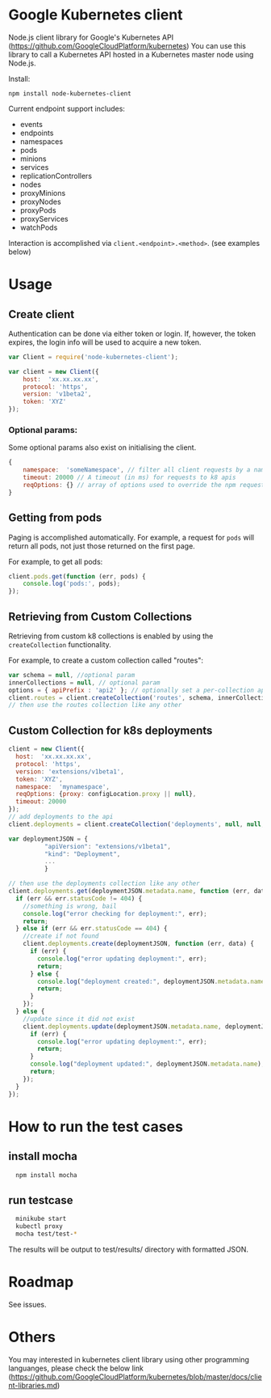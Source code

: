 # Google Kubernetes client

Node.js client library for Google's Kubernetes API (https://github.com/GoogleCloudPlatform/kubernetes)
You can use this library to call a Kubernetes API hosted in a Kubernetes master node using Node.js.

Install:

    npm install node-kubernetes-client

Current endpoint support includes:

* events
* endpoints
* namespaces
* pods
* minions
* services
* replicationControllers
* nodes
* proxyMinions
* proxyNodes
* proxyPods
* proxyServices
* watchPods

Interaction is accomplished via `client.<endpoint>.<method>`. (see examples below)

# Usage

## Create client

Authentication can be done via either token or login. If, however, the token
expires, the login info will be used to acquire a new token.

```js
var Client = require('node-kubernetes-client');

var client = new Client({
    host:  'xx.xx.xx.xx',
    protocol: 'https',
    version: 'v1beta2',
    token: 'XYZ'
});
```

### Optional params:
Some optional params also exist on initialising the client. 
```js
{
    namespace:  'someNamespace', // filter all client requests by a namespace - default is no namespace
    timeout: 20000 // A timeout (in ms) for requests to k8 apis
    reqOptions: {} // array of options used to override the npm request module for this client proxy, auth, etc.
}
```

## Getting from pods

Paging is accomplished automatically. For example, a request for `pods` will
return all pods, not just those returned on the first page.

For example, to get all pods:

```js
client.pods.get(function (err, pods) {
    console.log('pods:', pods);
});
```
## Retrieving from Custom Collections

Retrieving from custom k8 collections is enabled by using the `createCollection` functionality. 

For example, to create a custom collection called "routes":
```js
var schema = null, //optional param
innerCollections = null, // optional param
options = { apiPrefix : 'api2' }; // optionally set a per-collection api prefix
client.routes = client.createCollection('routes', schema, innerCollections, options);
// then use the routes collection like any other
```

## Custom Collection for k8s deployments

```js
client = new Client({
  host:  'xx.xx.xx.xx',
  protocol: 'https',
  version: 'extensions/v1beta1',
  token: 'XYZ',
  namespace:  'mynamespace',
  reqOptions: {proxy: configLocation.proxy || null},
  timeout: 20000 
});
// add deployments to the api
client.deployments = client.createCollection('deployments', null, null, { apiPrefix : 'apis' });

var deploymentJSON = {
          "apiVersion": "extensions/v1beta1",
          "kind": "Deployment",
          ...
          }

// then use the deployments collection like any other
client.deployments.get(deploymentJSON.metadata.name, function (err, data) {
  if (err && err.statusCode != 404) {
    //something is wrong, bail
    console.log("error checking for deployment:", err);
    return;
  } else if (err && err.statusCode == 404) {
    //create if not found
    client.deployments.create(deploymentJSON, function (err, data) {
      if (err) {
        console.log("error updating deployment:", err);
        return;
      } else {
        console.log("deployment created:", deploymentJSON.metadata.name);
        return;
      }
    });
  } else {
    //update since it did not exist
    client.deployments.update(deploymentJSON.metadata.name, deploymentJSON, function (err, data) {
      if (err) {
        console.log("error updating deployment:", err);
        return;
      }
      console.log("deployment updated:", deploymentJSON.metadata.name);
      return;
    }); 
  }
});
```

# How to run the test cases
## install mocha
```js
  npm install mocha
```
## run testcase
```bash
  minikube start
  kubectl proxy
  mocha test/test-*
```
The results will be output to test/results/ directory with formatted JSON.

# Roadmap

See issues.

# Others

You may interested in kubernetes client library using other programming languanges, please check the below link
(https://github.com/GoogleCloudPlatform/kubernetes/blob/master/docs/client-libraries.md)
